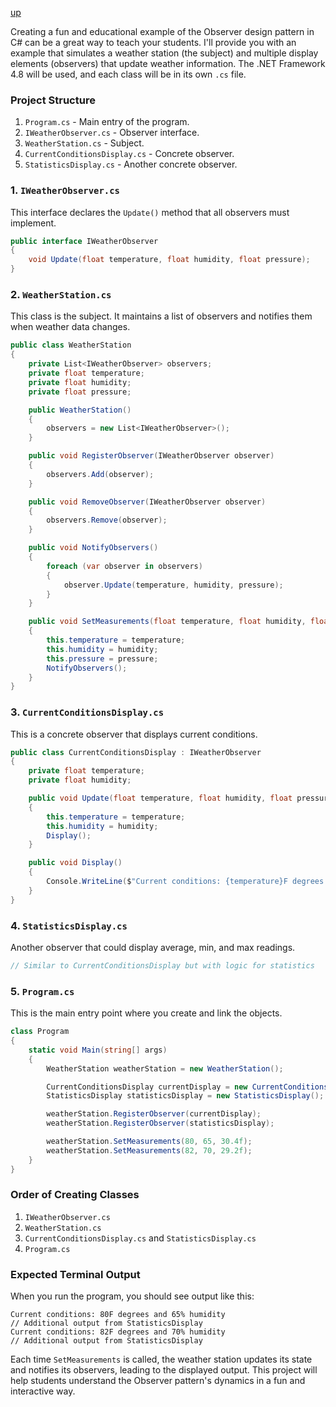 [up](../README.md)

Creating a fun and educational example of the Observer design pattern in C# can be a great way to teach your students. I'll provide you with an example that simulates a weather station (the subject) and multiple display elements (observers) that update weather information. The .NET Framework 4.8 will be used, and each class will be in its own `.cs` file.

### Project Structure
1. `Program.cs` - Main entry of the program.
2. `IWeatherObserver.cs` - Observer interface.
3. `WeatherStation.cs` - Subject.
4. `CurrentConditionsDisplay.cs` - Concrete observer.
5. `StatisticsDisplay.cs` - Another concrete observer.

### 1. `IWeatherObserver.cs`
This interface declares the `Update()` method that all observers must implement.

```csharp
public interface IWeatherObserver
{
    void Update(float temperature, float humidity, float pressure);
}
```

### 2. `WeatherStation.cs`
This class is the subject. It maintains a list of observers and notifies them when weather data changes.

```csharp
public class WeatherStation
{
    private List<IWeatherObserver> observers;
    private float temperature;
    private float humidity;
    private float pressure;

    public WeatherStation()
    {
        observers = new List<IWeatherObserver>();
    }

    public void RegisterObserver(IWeatherObserver observer)
    {
        observers.Add(observer);
    }

    public void RemoveObserver(IWeatherObserver observer)
    {
        observers.Remove(observer);
    }

    public void NotifyObservers()
    {
        foreach (var observer in observers)
        {
            observer.Update(temperature, humidity, pressure);
        }
    }

    public void SetMeasurements(float temperature, float humidity, float pressure)
    {
        this.temperature = temperature;
        this.humidity = humidity;
        this.pressure = pressure;
        NotifyObservers();
    }
}
```

### 3. `CurrentConditionsDisplay.cs`
This is a concrete observer that displays current conditions.

```csharp
public class CurrentConditionsDisplay : IWeatherObserver
{
    private float temperature;
    private float humidity;

    public void Update(float temperature, float humidity, float pressure)
    {
        this.temperature = temperature;
        this.humidity = humidity;
        Display();
    }

    public void Display()
    {
        Console.WriteLine($"Current conditions: {temperature}F degrees and {humidity}% humidity");
    }
}
```

### 4. `StatisticsDisplay.cs`
Another observer that could display average, min, and max readings.

```csharp
// Similar to CurrentConditionsDisplay but with logic for statistics
```

### 5. `Program.cs`
This is the main entry point where you create and link the objects.

```csharp
class Program
{
    static void Main(string[] args)
    {
        WeatherStation weatherStation = new WeatherStation();

        CurrentConditionsDisplay currentDisplay = new CurrentConditionsDisplay();
        StatisticsDisplay statisticsDisplay = new StatisticsDisplay();

        weatherStation.RegisterObserver(currentDisplay);
        weatherStation.RegisterObserver(statisticsDisplay);

        weatherStation.SetMeasurements(80, 65, 30.4f);
        weatherStation.SetMeasurements(82, 70, 29.2f);
    }
}
```

### Order of Creating Classes
1. `IWeatherObserver.cs`
2. `WeatherStation.cs`
3. `CurrentConditionsDisplay.cs` and `StatisticsDisplay.cs`
4. `Program.cs`

### Expected Terminal Output
When you run the program, you should see output like this:

```
Current conditions: 80F degrees and 65% humidity
// Additional output from StatisticsDisplay
Current conditions: 82F degrees and 70% humidity
// Additional output from StatisticsDisplay
```

Each time `SetMeasurements` is called, the weather station updates its state and notifies its observers, leading to the displayed output. This project will help students understand the Observer pattern's dynamics in a fun and interactive way.
